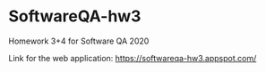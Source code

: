# SoftwareQA-hw3
Homework 3+4 for Software QA 2020

Link for the web application: https://softwareqa-hw3.appspot.com/
